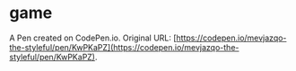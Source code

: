 # game

A Pen created on CodePen.io. Original URL: [https://codepen.io/mevjazqo-the-styleful/pen/KwPKaPZ](https://codepen.io/mevjazqo-the-styleful/pen/KwPKaPZ).

